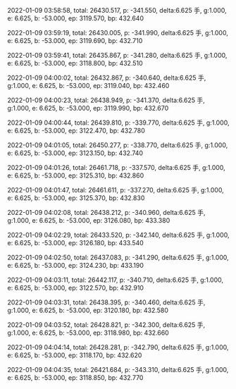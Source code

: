 2022-01-09 03:58:58, total: 26430.517, p: -341.550, delta:6.625 手, g:1.000, e: 6.625, b: -53.000, ep: 3119.570, bp: 432.640

2022-01-09 03:59:19, total: 26430.005, p: -341.990, delta:6.625 手, g:1.000, e: 6.625, b: -53.000, ep: 3119.690, bp: 432.710

2022-01-09 03:59:41, total: 26435.867, p: -341.280, delta:6.625 手, g:1.000, e: 6.625, b: -53.000, ep: 3118.800, bp: 432.510

2022-01-09 04:00:02, total: 26432.867, p: -340.640, delta:6.625 手, g:1.000, e: 6.625, b: -53.000, ep: 3119.040, bp: 432.460

2022-01-09 04:00:23, total: 26438.949, p: -341.370, delta:6.625 手, g:1.000, e: 6.625, b: -53.000, ep: 3119.990, bp: 432.670

2022-01-09 04:00:44, total: 26439.810, p: -339.770, delta:6.625 手, g:1.000, e: 6.625, b: -53.000, ep: 3122.470, bp: 432.780

2022-01-09 04:01:05, total: 26450.277, p: -338.770, delta:6.625 手, g:1.000, e: 6.625, b: -53.000, ep: 3123.150, bp: 432.740

2022-01-09 04:01:26, total: 26461.718, p: -337.570, delta:6.625 手, g:1.000, e: 6.625, b: -53.000, ep: 3125.310, bp: 432.860

2022-01-09 04:01:47, total: 26461.611, p: -337.270, delta:6.625 手, g:1.000, e: 6.625, b: -53.000, ep: 3125.370, bp: 432.830

2022-01-09 04:02:08, total: 26438.212, p: -340.960, delta:6.625 手, g:1.000, e: 6.625, b: -53.000, ep: 3126.080, bp: 433.380

2022-01-09 04:02:29, total: 26433.520, p: -342.140, delta:6.625 手, g:1.000, e: 6.625, b: -53.000, ep: 3126.180, bp: 433.540

2022-01-09 04:02:50, total: 26437.083, p: -341.290, delta:6.625 手, g:1.000, e: 6.625, b: -53.000, ep: 3124.230, bp: 433.190

2022-01-09 04:03:11, total: 26442.117, p: -340.710, delta:6.625 手, g:1.000, e: 6.625, b: -53.000, ep: 3122.570, bp: 432.910

2022-01-09 04:03:31, total: 26438.395, p: -340.460, delta:6.625 手, g:1.000, e: 6.625, b: -53.000, ep: 3120.180, bp: 432.580

2022-01-09 04:03:52, total: 26428.821, p: -342.300, delta:6.625 手, g:1.000, e: 6.625, b: -53.000, ep: 3118.980, bp: 432.660

2022-01-09 04:04:14, total: 26428.281, p: -342.790, delta:6.625 手, g:1.000, e: 6.625, b: -53.000, ep: 3118.170, bp: 432.620

2022-01-09 04:04:35, total: 26421.684, p: -343.310, delta:6.625 手, g:1.000, e: 6.625, b: -53.000, ep: 3118.850, bp: 432.770